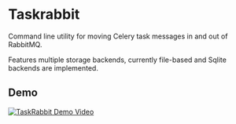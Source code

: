 # Taskrabbit

Command line utility for moving Celery task messages
in and out of RabbitMQ.

Features multiple storage backends, currently file-based
and Sqlite backends are implemented.

## Demo

[![TaskRabbit Demo Video](https://i.vimeocdn.com/video/1015490294.jpg?mw=960&mh=540)](https://vimeo.com/490947780)
